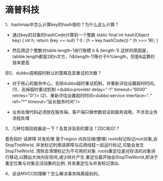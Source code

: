 # 滴普科技

1、hashmap中怎么计算key的hash值的？为什么这么计算？

- 通过key的对象的hashCode计算到一个整数
      static final int hash(Object key) {
              int h;
              return (key == null) ? 0 : (h = key.hashCode()) ^ (h >>> 16);
      }

- 然后用这个整数对table.length-1进行取模
      h & (length-1)
  这样的原因是，tabble.length都是2的n次方，h&(length-1)等价于h%length，但是&运算的效率更高

@2、dubbo调用超时默认的策略及其重试的次数？

- 对于核心的服务中心，去除dubbo超时重试机制，并重新评估设置超时时间。
(1)、去掉超时重试机制   <dubbo:provider delay="-1" timeout="6000"  retries="0"/> 
(2)、重新评估设置超时时间<dubbo:service interface="*.*" ref="*"  timeout="延长服务时间"/>

- 业务处理代码必须放在服务端，客户端只做参数验证和服务调用，不涉及业务流程处理

3、几种垃圾回收器说一下？及其涉及到的算法？ZGC和G1？

着色指针
读屏障
并发处理
基于region
内存压缩(整理)
roots标记标记root对象,会StopTheWorld.
并发标记利用读屏障与应用线程一起运行标记,可能会发生StopTheWorld.
清除会清理标记为不可用的对象.
roots重定位是对存活的对象进行移动,以腾出大块内存空间,减少碎片产生.重定位最开始会StopTheWorld,却决于重定位集与对象总活动集的比例.
并发重定位与并发标记类似.

4、谈谈MVCC的理解？怎么解决事务隔离级别的。

